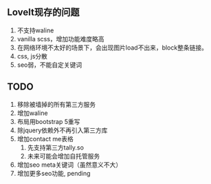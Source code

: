 ## LoveIt现存的问题

1. 不支持waline
2. vanilla scss，增加功能难度略高
3. 在网络环境不太好的场景下，会出现图片load不出来，block整条链接。
4. css, js分散
5. seo弱，不能自定关键词

## TODO

1. 移除被墙掉的所有第三方服务
2. 增加waline
3. 布局用bootstrap 5重写
4. 除jquery依赖外不再引入第三方库
5. 增加contact me表格
   1. 先支持第三方tally.so
   2. 未来可能会增加自托管服务
6. 增加seo meta关键词（虽然意义不大）
7. 增加更多seo功能, pending
